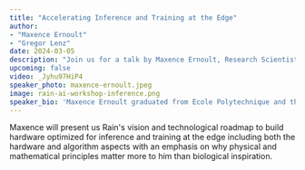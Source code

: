 ```yaml
---
title: "Accelerating Inference and Training at the Edge"
author:
- "Maxence Ernoult"
- "Gregor Lenz"
date: 2024-03-05
description: "Join us for a talk by Maxence Ernoult, Research Scientist at Rain, on accelerating inference and training at the edge."
upcoming: false
video: _Jyhu97HiP4
speaker_photo: maxence-ernoult.jpeg
image: rain-ai-workshop-inference.png
speaker_bio: 'Maxence Ernoult graduated from Ecole Polytechnique and the University of Cambridge in 2016, specializing in applied mathematics and theoretical physics. His PhD research was conducted in neuromorphic computing at Sorbonne University, in collaboration with Mila. During this time, he specialized in developing hardware-friendly alternatives to backpropagation and played a significant role in scaling up several of these alternatives, including Equilibrium Propagation and Difference Target Propagation. This work was undertaken alongside notable figures such as Ben Scellier, Blake Richards, and Yoshua Bengio. In 2021, Maxence joined IBM Research, focusing on AI safety. Subsequently, in 2022, he began a new position at Rain.'
---
```


Maxence will present us Rain's vision and technological roadmap to build hardware optimized for inference and training at the edge including both the hardware and algorithm aspects with an emphasis on why physical and mathematical principles matter more to him than biological inspiration. 
